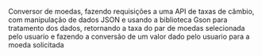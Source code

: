 Conversor de moedas, fazendo requisições a uma API de taxas de câmbio, com manipulação de dados JSON e
usando a biblioteca Gson para tratamento dos dados, retornando a taxa do par de moedas selecionada pelo usuario
e fazendo a conversão de um valor dado pelo usuario para a moeda solicitada
